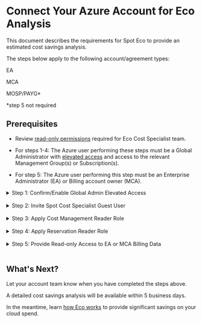 # Connect Your Azure Account for Eco Analysis

This document describes the requirements for Spot Eco to provide an estimated cost savings analysis.

The steps below apply to the following account/agreement types:

EA

MCA

MOSP/PAYG*

*step 5 not required

## Prerequisites

* Review [read-only permissions](eco/azure-tutorials/access-roles-read-only) required for Eco Cost Specialist team.

* For steps 1-4: The Azure user performing these steps must be a Global Administrator with [elevated access](https://learn.microsoft.com/en-us/azure/role-based-access-control/elevate-access-global-admin#elevate-access-for-a-global-administrator) and access to the relevant Management Group(s) or Subscription(s).

* For step 5: The Azure user performing this step must be an Enterprise Administrator (EA) or Billing account owner (MCA).

<details>
  <summary markdown="span">Step 1: Confirm/Enable Global Admin Elevated Access</summary>

1. Log into the [Azure portal](https://portal.azure.com/#home).
2. Click Azure Active Directory.
3. In the left pane under Manage, click Properties.
4. At the bottom of the page, move the toggle Access management for Azure resources to Yes.

</details><br>

<details>
  <summary markdown="span">Step 2: Invite Spot Cost Specialist Guest User</summary>

1. Click Users and click New user / Invite external user.
2. In the Invite external user page, enter the following:
* Email: ecoazad@netapp.com  
* Display Name: Eco Cost Specialist (feel free to change).
3. Click Review & Invite (lower left corner) and then Invite.

</details><br>

<details>
  <summary markdown="span">Step 3: Apply Cost Management Reader Role</summary>

* Details for this permission can be found [here](https://learn.microsoft.com/en-us/azure/cost-management-billing/costs/understand-work-scopes).
* Apply this role at the highest level possible, ideally on the Tenant or other Management Group that contains all of the desired Subscriptions. This role can also be applied on a per Subscription basis if needed.

1. Click the Management Group or Subscription(s) you would like to give the Eco Cost Specialist team access to.
2. In the left menu, select Access Control (IAM).
3. Click Add / Add role assignment.
4. Search for and select Cost Management Reader.
5. Click Next in lower left.
6. Click + Select members.
7. In the right pane, search for and select ecoazad@netapp.com.
8. Click Review + assign in the lower left.

</details><br>

<details>
  <summary markdown="span">Step 4: Apply Reservation Reader Role</summary>

* Details for this permission can be found [here](https://learn.microsoft.com/en-us/azure/cost-management-billing/reservations/view-reservations).

1. Click the Reservations Page.
2. Click Role assignments and then Add / Add role assignment.
3. Search for and select Reservation Reader.
4. Click Next in the lower left.
5. Click + Select members.
6. In the right pane, search for and select ecoazad@netapp.com.
7. Click Review + assign in the lower left.

</details><br>

<details>
  <summary markdown="span">Step 5: Provide Read-only Access to EA or MCA Billing Data</summary>


  <details>
    <summary markdown="span">EA</summary>

* Details for this permission can be found [here](https://learn.microsoft.com/en-us/azure/cost-management-billing/manage/understand-ea-roles).

1. Click Cost Management & Billing.
2. In the left menu, select Billing Scopes and then select the appropriate Billing Account Scope.
3. In the left menu, select Access Control (IAM).
4. In the top menu, select + Add / Enterprise administrator.
5. In the right pane, search for and select ecoazad@netapp.com.
6. Check the box for Provide read-only access.
7. Click Add in the lower right.

  </details><br>

  <details>
    <summary markdown="span">MCA</summary>

* Details for this permission can be found [here](https://learn.microsoft.com/en-us/azure/cost-management-billing/manage/understand-mca-roles).  

1. Click Cost Management & Billing.
2. In the left menu, select Access Control (IAM).
3. In the top menu, select + Add.
4. In the right pane, select Billing account reader.
5. Search for and select ecoazad@netapp.com and click Save.

  </details><br>

</details><br>

## What's Next?

Let your account team know when you have completed the steps above.

A detailed cost savings analysis will be available within 5 business days.

In the meantime, learn [how Eco works](eco/azure/tutorials) to provide significant savings on your cloud spend.
